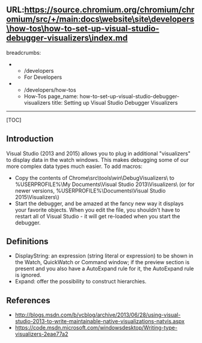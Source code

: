 URL:https://source.chromium.org/chromium/chromium/src/+/main:docs\website\site\developers\how-tos\how-to-set-up-visual-studio-debugger-visualizers\index.md
---
breadcrumbs:
- - /developers
  - For Developers
- - /developers/how-tos
  - How-Tos
page_name: how-to-set-up-visual-studio-debugger-visualizers
title: Setting up Visual Studio Debugger Visualizers
---

[TOC]

## Introduction

Visual Studio (2013 and 2015) allows you to plug in additional "visualizers" to
display data in the watch windows. This makes debugging some of our more complex
data types much easier. To add macros:

*   Copy the contents of Chrome\\src\\tools\\win\\DebugVisualizers\\ to
            %USERPROFILE%\\My Documents\\Visual Studio 2013\\Visualizers\\ (or
            for newer versions, %USERPROFILE%\\Documents\\Visual Studio
            2015\\Visualizers\\)
*   Start the debugger, and be amazed at the fancy new way it displays
            your favorite objects. When you edit the file, you shouldn't have to
            restart all of Visual Studio - it will get re-loaded when you start
            the debugger.

## Definitions

*   DisplayString: an expression (string literal or expression) to be
            shown in the Watch, QuickWatch or Command window; if the preview
            section is present and you also have a AutoExpand rule for it, the
            AutoExpand rule is ignored.
*   Expand: offer the possibility to construct hierarchies.

## References

*   <http://blogs.msdn.com/b/vcblog/archive/2013/06/28/using-visual-studio-2013-to-write-maintainable-native-visualizations-natvis.aspx>
*   <https://code.msdn.microsoft.com/windowsdesktop/Writing-type-visualizers-2eae77a2>
